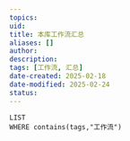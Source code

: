 ```yaml
---
topics: 
uid: 
title: 本库工作流汇总
aliases: []
author: 
description: 
tags: [工作流, 汇总]
date-created: 2025-02-18
date-modified: 2025-02-24
status: 
---
```


```dataview
LIST
WHERE contains(tags,"工作流")
```
